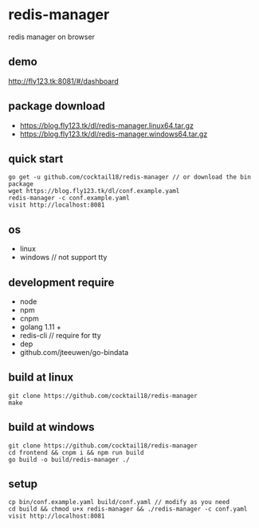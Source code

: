 # redis-manager
redis manager on browser

## demo
http://fly123.tk:8081/#/dashboard

## package download
- https://blog.fly123.tk/dl/redis-manager.linux64.tar.gz
- https://blog.fly123.tk/dl/redis-manager.windows64.tar.gz

## quick start
 ```
 go get -u github.com/cocktail18/redis-manager // or download the bin package
 wget https://blog.fly123.tk/dl/conf.example.yaml
 redis-manager -c conf.example.yaml
 visit http://localhost:8081
 ```

## os
- linux
- windows // not support tty

## development require
- node 
- npm
- cnpm
- golang 1.11 +
- redis-cli // require for tty
- dep
- github.com/jteeuwen/go-bindata

## build at linux
```
git clone https://github.com/cocktail18/redis-manager
make
```

## build at windows
```
git clone https://github.com/cocktail18/redis-manager
cd frontend && cnpm i && npm run build
go build -o build/redis-manager ./
```

## setup
```
cp bin/conf.example.yaml build/conf.yaml // modify as you need
cd build && chmod u+x redis-manager && ./redis-manager -c conf.yaml
visit http://localhost:8081
```


